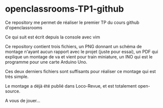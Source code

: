 # openclassrooms-TP1-github
Ce repository me permet de réaliser le premier TP du cours github d'openclassrooms

Ce qui suit est écrit depuis la console avec vim

Ce repository contient trois fichiers, un PNG donnant un schéma de montage n'ayant aucun rapport avec le projet (juste pour essai), un PDF qui explique un montage de va et vient pour train miniature, un INO qui est le programme pour une carte Arduino Uno.

Ces deux derniers fichiers sont suffisants pour réaliser ce montage qui est très simple.

Le montage a déjà été publié dans Loco-Revue, et est totalement open-source.

A vous de jouer...
